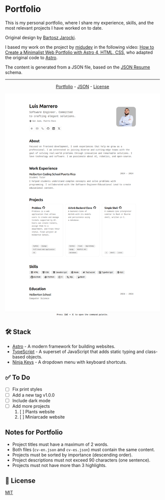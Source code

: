 # Portfolio

This is my personal portfolio, where I share my experience, skills, and the most relevant projects I have worked on to date.

Original design by [Bartosz Jarocki](https://github.com/BartoszJarocki/cv).

I based my work on the project by [midudev](https://github.com/midudev/minimalist-portfolio-json/) in the following video: [How to Create a Minimalist Web Portfolio with Astro 4, HTML, CSS](https://www.youtube.com/watch?v=Zwh92LTB-Bk), who adapted the original code to [Astro](https://astro.build/).

The content is generated from a JSON file, based on the [JSON Resume](https://jsonresume.org/schema) schema.

---

<div align="center"> <!-- Centering elements is not possible with pure Markdown -->

[Portfolio](https://luismarrer.github.io/en) - [JSON](cv-en.json) - [License](LICENSE)

</div>

![portfolio](portfolio_screenshot.png)

## 🛠️ Stack

- [Astro](https://astro.build/) - A modern framework for building websites.
- [TypeScript](https://www.typescriptlang.org/) - A superset of JavaScript that adds static typing and class-based objects.
- [Ninja Keys](https://github.com/ssleptsov/ninja-keys) - A dropdown menu with keyboard shortcuts.

## ✅ To Do

- [ ] Fix print styles
- [ ] Add a new tag v1.0.0
- [ ] Include dark mode
- [ ] Add more projects
    1. [ ] Plants website
    2. [ ] Miniarcade website

## Notes for Portfolio

- Project titles must have a maximum of 2 words.
- Both files (`cv-en.json` and `cv-es.json`) must contain the same content.
- Projects must be sorted by importance (descending order).
- Project descriptions must not exceed 90 characters (one sentence).
- Projects must not have more than 3 highlights.

## 🔑 License

[MIT](LICENSE)
